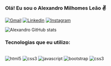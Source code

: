 ### Olá! Eu sou o Alexandro Milhomes Leão ✌️

[![Gmail](https://img.shields.io/badge/Gmail-D14836?style=for-the-badge&logo=gmail&logoColor=white)](https://mail.google.com/mail/u/0/#inbox)
[![Linkedin](https://img.shields.io/badge/LinkedIn-0077B5?style=for-the-badge&logo=linkedin&logoColor=white)](https://www.linkedin.com/in/alexandro-milhomes-le%C3%A3o-424823204/)
[![Instagram](https://img.shields.io/badge/Instagram-E4405F?style=for-the-badge&logo=instagram&logoColor=white)](https://www.instagram.com/alexandro_milhomes/)

![Alexandro GitHub stats](https://github-readme-stats.vercel.app/api?username=AlexandroLeao&show_icons=true&theme=onedark)

### Tecnologias que eu utilizo: 
<div style="display: inline_block"><br/>
   <img align="center" alt="html5" src="https://img.shields.io/badge/HTML5-E34F26?style=for-the-badge&logo=html5&logoColor=white" />
   <img align="center" alt="css3" src=https://img.shields.io/badge/CSS3-1572B6?style=for-the-badge&logo=css3&logoColor=white />
   <img align="center" alt="javascript" src=https://img.shields.io/badge/JavaScript-F7DF1E?style=for-the-badge&logo=javascript&logoColor=black />
   <img align="center" alt="bootstrap" src=https://img.shields.io/badge/Bootstrap-563D7C?style=for-the-badge&logo=bootstrap&logoColor=white />
   <img align="center" alt="css3" src=https://img.shields.io/badge/Python-3776AB?style=for-the-badge&logo=python&logoColor=white />
   </div>   
   
